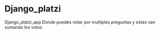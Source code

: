 # Django_platzi
Django_platzi_app Donde puedes votar por multiples preguntas y estas van sumando los votos
